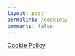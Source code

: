 ```yaml
---
layout: post
permalink: /cookies/
comments: false
---
```

<a href="https://www.iubenda.com/privacy-policy/52234395/cookie-policy" class="iubenda-white no-brand iubenda-embed iub-body-embed" title="Cookie Policy">Cookie Policy</a><script type="text/javascript">(function (w,d) {var loader = function () {var s = d.createElement("script"), tag = d.getElementsByTagName("script")[0]; s.src="https://cdn.iubenda.com/iubenda.js"; tag.parentNode.insertBefore(s,tag);}; if(w.addEventListener){w.addEventListener("load", loader, false);}else if(w.attachEvent){w.attachEvent("onload", loader);}else{w.onload = loader;}})(window, document);</script>